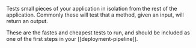 Tests small pieces of your application in isolation from the rest of the application. Commonly these will test that a method, given an input, will return an output.

These are the fastes and cheapest tests to run, and should be included as one of the first steps in your [[deployment-pipeline]].
